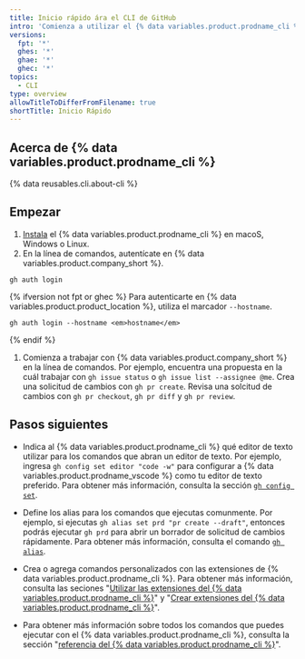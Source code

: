 ```yaml
---
title: Inicio rápido ára el CLI de GitHub
intro: 'Comienza a utilizar el {% data variables.product.prodname_cli %} para trabajar con {% data variables.product.company_short %} en la línea de comandos.'
versions:
  fpt: '*'
  ghes: '*'
  ghae: '*'
  ghec: '*'
topics:
  - CLI
type: overview
allowTitleToDifferFromFilename: true
shortTitle: Inicio Rápido
---
```


## Acerca de {% data variables.product.prodname_cli %}

{% data reusables.cli.about-cli %}

## Empezar

1. [Instala](https://github.com/cli/cli#installation) el {% data variables.product.prodname_cli %} en macoS, Windows o Linux.
1. En la línea de comandos, autentícate en {% data variables.product.company_short %}.

  ```shell
  gh auth login
  ```

  {% ifversion not fpt or ghec %}
  Para autenticarte en {% data variables.product.product_location %}, utiliza el marcador `--hostname`.

  ```shell
  gh auth login --hostname <em>hostname</em>
  ```

  {% endif %}
1. Comienza a trabajar con {% data variables.product.company_short %} en la línea de comandos. Por ejemplo, encuentra una propuesta en la cuál trabajar con `gh issue status` o `gh issue list --assignee @me`. Crea una solicitud de cambios con `gh pr create`. Revisa una solcitud de cambios con `gh pr checkout`, `gh pr diff` y `gh pr review`.

## Pasos siguientes

- Indica al {% data variables.product.prodname_cli %} qué editor de texto utilizar para los comandos que abran un editor de texto. Por ejemplo, ingresa `gh config set editor "code -w"` para configurar a {% data variables.product.prodname_vscode %} como tu editor de texto preferido. Para obtener más información, consulta la sección [`gh config set`](https://cli.github.com/manual/gh_config_set).

- Define los alias para los comandos que ejecutas comunmente. Por ejemplo, si ejecutas `gh alias set prd "pr create --draft"`, entonces podrás ejecutar `gh prd` para abrir un borrador de solicitud de cambios rápidamente. Para obtener más información, consulta el comando [`gh alias`](https://cli.github.com/manual/gh_alias).

- Crea o agrega comandos personalizados con las extensiones de {% data variables.product.prodname_cli %}. Para obtener más información, consulta las seciones "[Utilizar las extensiones del {% data variables.product.prodname_cli %}](/github-cli/github-cli/using-github-cli-extensions)" y "[Crear extensiones del {% data variables.product.prodname_cli %}](/github-cli/github-cli/creating-github-cli-extensions)".

- Para obtener más información sobre todos los comandos que puedes ejecutar con el {% data variables.product.prodname_cli %}, consulta la sección "[referencia del {% data variables.product.prodname_cli %}](/github-cli/github-cli/github-cli-reference)".
